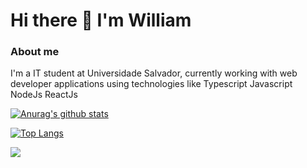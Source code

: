# Hi there 👋 I'm William 

### About me
I'm a IT student at Universidade Salvador, currently working with web developer applications using technologies like Typescript Javascript NodeJs ReactJs


[![Anurag's github stats](https://github-readme-stats.vercel.app/api?username=smurf455&count_private=true&show_icons=true&theme=radical)](https://github.com/anuraghazra/github-readme-stats )

[![Top Langs](https://github-readme-stats.vercel.app/api/top-langs/?username=smurf455&layout=compact&theme=radical)](https://github.com/anuraghazra/github-readme-stats)

![](https://img.shields.io/badge/Technology-typescript-informational?style=flat&logo=typescript&logoColor=white&color=2bbc8a)


